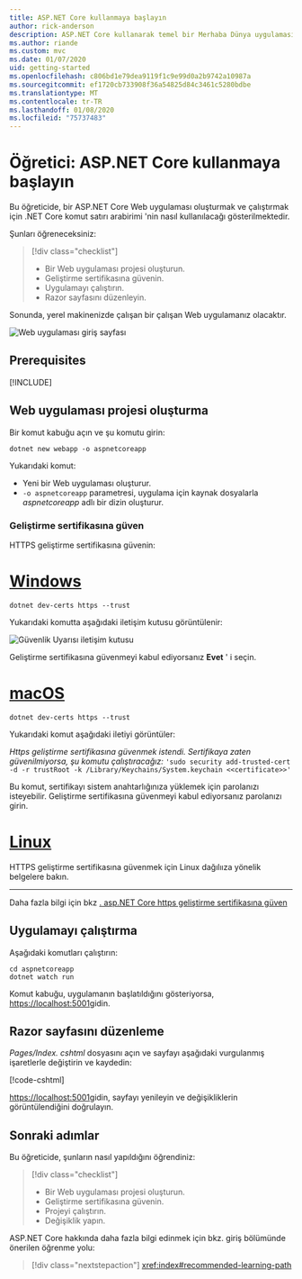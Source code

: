 ```yaml
---
title: ASP.NET Core kullanmaya başlayın
author: rick-anderson
description: ASP.NET Core kullanarak temel bir Merhaba Dünya uygulaması oluşturan ve çalıştıran kısa bir öğretici.
ms.author: riande
ms.custom: mvc
ms.date: 01/07/2020
uid: getting-started
ms.openlocfilehash: c806bd1e79dea9119f1c9e99d0a2b9742a10987a
ms.sourcegitcommit: ef1720cb733908f36a54825d84c3461c5280bdbe
ms.translationtype: MT
ms.contentlocale: tr-TR
ms.lasthandoff: 01/08/2020
ms.locfileid: "75737483"
---
```

# <a name="tutorial-get-started-with-aspnet-core"></a>Öğretici: ASP.NET Core kullanmaya başlayın

Bu öğreticide, bir ASP.NET Core Web uygulaması oluşturmak ve çalıştırmak için .NET Core komut satırı arabirimi 'nin nasıl kullanılacağı gösterilmektedir.

Şunları öğreneceksiniz:

> [!div class="checklist"]
> * Bir Web uygulaması projesi oluşturun.
> * Geliştirme sertifikasına güvenin.
> * Uygulamayı çalıştırın.
> * Razor sayfasını düzenleyin.

Sonunda, yerel makinenizde çalışan bir çalışan Web uygulamanız olacaktır.

![Web uygulaması giriş sayfası](_static/home-page.png)

## <a name="prerequisites"></a>Prerequisites

[!INCLUDE[](~/includes/3.1-SDK.md)]

## <a name="create-a-web-app-project"></a>Web uygulaması projesi oluşturma

Bir komut kabuğu açın ve şu komutu girin:

```dotnetcli
dotnet new webapp -o aspnetcoreapp
```

Yukarıdaki komut:

* Yeni bir Web uygulaması oluşturur.  
* `-o aspnetcoreapp` parametresi, uygulama için kaynak dosyalarla *aspnetcoreapp* adlı bir dizin oluşturur.

### <a name="trust-the-development-certificate"></a>Geliştirme sertifikasına güven

HTTPS geliştirme sertifikasına güvenin:

# <a name="windowstabwindows"></a>[Windows](#tab/windows)

```dotnetcli
dotnet dev-certs https --trust
```

Yukarıdaki komutta aşağıdaki iletişim kutusu görüntülenir:

![Güvenlik Uyarısı iletişim kutusu](~/getting-started/_static/cert.png)

Geliştirme sertifikasına güvenmeyi kabul ediyorsanız **Evet** ' i seçin.

# <a name="macostabmacos"></a>[macOS](#tab/macos)

```dotnetcli
dotnet dev-certs https --trust
```

Yukarıdaki komut aşağıdaki iletiyi görüntüler:

*Https geliştirme sertifikasına güvenmek istendi. Sertifikaya zaten güvenilmiyorsa, şu komutu çalıştıracağız:* `'sudo security add-trusted-cert -d -r trustRoot -k /Library/Keychains/System.keychain <<certificate>>'`

Bu komut, sertifikayı sistem anahtarlığınıza yüklemek için parolanızı isteyebilir. Geliştirme sertifikasına güvenmeyi kabul ediyorsanız parolanızı girin.

# <a name="linuxtablinux"></a>[Linux](#tab/linux)

HTTPS geliştirme sertifikasına güvenmek için Linux dağılııza yönelik belgelere bakın.

---

Daha fazla bilgi için bkz [. asp.NET Core https geliştirme sertifikasına güven](xref:security/enforcing-ssl#trust-the-aspnet-core-https-development-certificate-on-windows-and-macos)

## <a name="run-the-app"></a>Uygulamayı çalıştırma

Aşağıdaki komutları çalıştırın:

```dotnetcli
cd aspnetcoreapp
dotnet watch run
```

Komut kabuğu, uygulamanın başlatıldığını gösteriyorsa, [https://localhost:5001](https://localhost:5001)gidin.

## <a name="edit-a-razor-page"></a>Razor sayfasını düzenleme

*Pages/Index. cshtml* dosyasını açın ve sayfayı aşağıdaki vurgulanmış işaretlerle değiştirin ve kaydedin:

[!code-cshtml[](sample/index.cshtml?highlight=9)]

[https://localhost:5001](https://localhost:5001)gidin, sayfayı yenileyin ve değişikliklerin görüntülendiğini doğrulayın.

## <a name="next-steps"></a>Sonraki adımlar

Bu öğreticide, şunların nasıl yapıldığını öğrendiniz:

> [!div class="checklist"]
> * Bir Web uygulaması projesi oluşturun.
> * Geliştirme sertifikasına güvenin.
> * Projeyi çalıştırın.
> * Değişiklik yapın.

ASP.NET Core hakkında daha fazla bilgi edinmek için bkz. giriş bölümünde önerilen öğrenme yolu:

> [!div class="nextstepaction"]
> <xref:index#recommended-learning-path>
